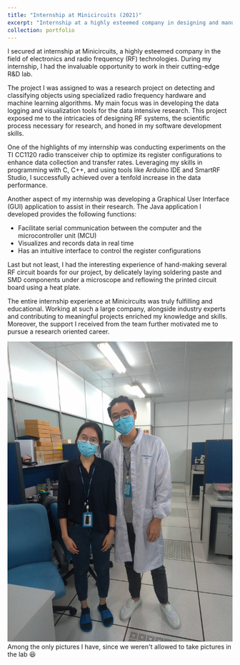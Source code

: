 ```yaml
---
title: "Internship at Minicircuits (2021)"
excerpt: "Internship at a highly esteemed company in designing and manufacturing electronic and radio frequency components<br/><img src='/images/portfolio/minicircuit_cover.png' width='600'>"
collection: portfolio
---
```


I secured at internship at Minicircuits, a highly esteemed company in the field of electronics and radio frequency (RF) technologies. During my internship, I had the invaluable opportunity to work in their cutting-edge R&D lab.

The project I was assigned to was a research project on detecting and classifying objects using specialized radio frequency hardware and machine learning algorithms. My main focus was in developing the data logging and visualization tools for the data intensive research. This project exposed me to the intricacies of designing RF systems, the scientific process necessary for research, and honed in my software development skills. 

One of the highlights of my internship was conducting experiments on the TI CC1120 radio transceiver chip to optimize its register configurations to enhance data collection and transfer rates. Leveraging my skills in programming with C, C++, and using tools like Arduino IDE and SmartRF Studio, I successfully achieved over a tenfold increase in the data performance.

Another aspect of my internship was developing a Graphical User Interface (GUI) application to assist in their research. The Java application I developed provides the following functions: 
- Facilitate serial communication between the computer and the microcontroller unit (MCU)
- Visualizes and records data in real time
- Has an intuitive interface to control the register configurations

Last but not least, I had the interesting experience of hand-making several RF circuit boards for our project, by delicately laying soldering paste and SMD components under a microscope and reflowing the printed circuit board using a heat plate.    

The entire internship experience at Minicircuits was truly fulfilling and educational. Working at such a large company, alongside industry experts and contributing to meaningful projects enriched my knowledge and skills. Moreover, the support I received from the team further motivated me to pursue a research oriented career. 


![Minicircuits picture](/images/portfolio/minicircuit_1.jpg)
Among the only pictures I have, since we weren't allowed to take pictures in the lab 😆